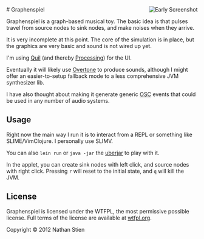 <img src="https://s3.amazonaws.com/github/downloads/nathanic/graphenspiel/early-screenshot.png" alt="Early Screenshot" title="Early Screenshot" align="right" />
# Graphenspiel

Graphenspiel is a graph-based musical toy.  The basic idea is that pulses travel from source nodes to sink nodes, and make noises when they arrive.

It is very incomplete at this point.  The core of the simulation is in place, but the graphics are very basic and sound is not wired up yet.

I'm using [Quil](https://github.com/quil/quil) (and thereby [Processing](http://processing.org)) for the UI.

Eventually it will likely use [Overtone](http://overtone.github.com/) to produce sounds, although I might offer an easier-to-setup fallback mode to a less comprehensive JVM synthesizer lib.

I have also thought about making it generate generic [OSC](http://en.wikipedia.org/wiki/Open_Sound_Control) events that could be used in any number of audio systems.

## Usage


Right now the main way I run it is to interact from a REPL or something like SLIME/VimClojure.  I personally use SLIMV.

You can also `lein run` or `java -jar` the [uberjar](https://github.com/downloads/nathanic/graphenspiel/graphenspiel-0.1.0-SNAPSHOT-standalone.jar) to play with it.

In the applet, you can create sink nodes with left click, and source nodes with right click.  Pressing `r` will reset to the initial state, and `q` will kill the JVM.

## License

Graphenspiel is licensed under the WTFPL, the most permissive possible license.
Full terms of the license are available at [wtfpl.org](http://wtfpl.org/).

Copyright © 2012 Nathan Stien

